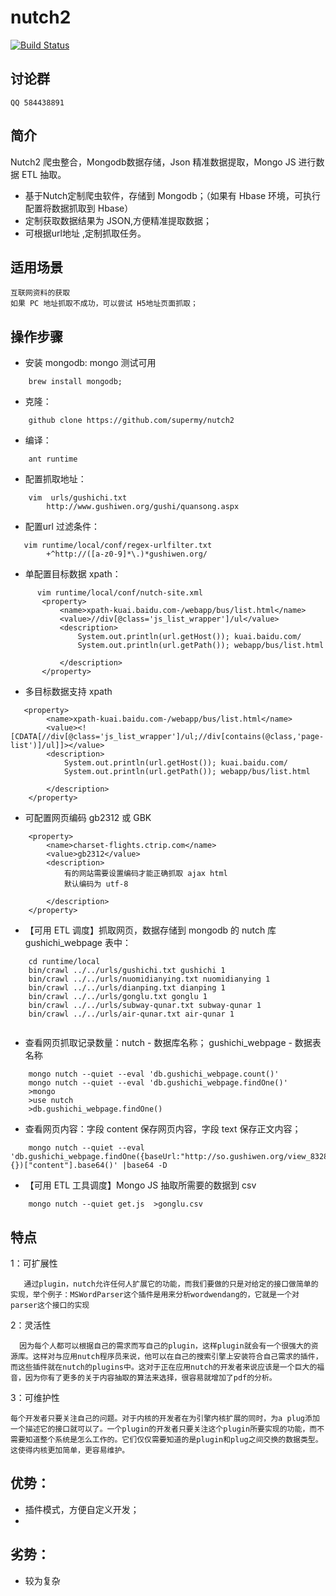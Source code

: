 # nutch2 

[![Build Status](https://travis-ci.org/supermy/nutch2.svg?branch=master)](https://github.com/supermy/nutch2)

## 讨论群
    QQ 584438891
    

## 简介 

Nutch2 爬虫整合，Mongodb数据存储，Json 精准数据提取，Mongo JS 进行数据 ETL 抽取。
* 基于Nutch定制爬虫软件，存储到 Mongodb；（如果有 Hbase 环境，可执行配置将数据抓取到 Hbase）
* 定制获取数据结果为 JSON,方便精准提取数据；
* 可根据url地址 ,定制抓取任务。


## 适用场景

    互联网资料的获取
    如果 PC 地址抓取不成功，可以尝试 H5地址页面抓取；
    

## 操作步骤

*  安装 mongodb: mongo 测试可用 
```aidl
    brew install mongodb;  
```

*  克隆：
```aidl
    github clone https://github.com/supermy/nutch2
```

*  编译：
```aidl
    ant runtime
```

*  配置抓取地址：
```aidl
    vim  urls/gushichi.txt
        http://www.gushiwen.org/gushi/quansong.aspx
```
   
   
*  配置url 过滤条件：
```aidl
   vim runtime/local/conf/regex-urlfilter.txt
        +^http://([a-z0-9]*\.)*gushiwen.org/
```

*  单配置目标数据 xpath：
```aidl
      vim runtime/local/conf/nutch-site.xml
       <property>
           <name>xpath-kuai.baidu.com-/webapp/bus/list.html</name>
           <value>//div[@class='js_list_wrapper']/ul</value>
           <description>
               System.out.println(url.getHost()); kuai.baidu.com/
               System.out.println(url.getPath()); webapp/bus/list.html
   
           </description>
       </property>
```

*  多目标数据支持 xpath
```aidl
   <property>
        <name>xpath-kuai.baidu.com-/webapp/bus/list.html</name>
        <value><![CDATA[//div[@class='js_list_wrapper']/ul;//div[contains(@class,'page-list')]/ul]]></value>
        <description>
            System.out.println(url.getHost()); kuai.baidu.com/
            System.out.println(url.getPath()); webapp/bus/list.html

        </description>
    </property>
```
* 可配置网页编码 gb2312 或 GBK
```aidl
    <property>
        <name>charset-flights.ctrip.com</name>
        <value>gb2312</value>
        <description>
            有的网站需要设置编码才能正确抓取 ajax html
            默认编码为 utf-8

        </description>
    </property>
```
      

*  【可用 ETL 调度】抓取网页，数据存储到 mongodb 的 nutch 库  gushichi_webpage 表中：

```aidl
    cd runtime/local
    bin/crawl ../../urls/gushichi.txt gushichi 1
    bin/crawl ../../urls/nuomidianying.txt nuomidianying 1    
    bin/crawl ../../urls/dianping.txt dianping 1
    bin/crawl ../../urls/gonglu.txt gonglu 1
    bin/crawl ../../urls/subway-qunar.txt subway-qunar 1
    bin/crawl ../../urls/air-qunar.txt air-qunar 1
    
```

*  查看网页抓取记录数量：nutch -  数据库名称； gushichi_webpage - 数据表名称    
```aidl
    mongo nutch --quiet --eval 'db.gushichi_webpage.count()'
    mongo nutch --quiet --eval 'db.gushichi_webpage.findOne()'
    >mongo
    >use nutch
    >db.gushichi_webpage.findOne()
```
    
*  查看网页内容：字段 content 保存网页内容，字段 text 保存正文内容；
```aidl
    mongo nutch --quiet --eval  'db.gushichi_webpage.findOne({baseUrl:"http://so.gushiwen.org/view_8328.aspx"},{})["content"].base64()' |base64 -D

```

*  【可用 ETL 工具调度】Mongo JS 抽取所需要的数据到 csv 
```aidl
    mongo nutch --quiet get.js  >gonglu.csv

```    
    

## 特点

1：可扩展性

       通过plugin，nutch允许任何人扩展它的功能，而我们要做的只是对给定的接口做简单的实现，举个例子：MSWordParser这个插件是用来分析wordwendang的，它就是一个对parser这个接口的实现

2：灵活性

      因为每个人都可以根据自己的需求而写自己的plugin，这样plugin就会有一个很强大的资源库。这样对与应用nutch程序员来说，他可以在自己的搜索引擎上安装符合自己需求的插件，而这些插件就在nutch的plugins中。这对于正在应用nutch的开发者来说应该是一个巨大的福音，因为你有了更多的关于内容抽取的算法来选择，很容易就增加了pdf的分析。

3：可维护性

    每个开发者只要关注自己的问题。对于内核的开发者在为引擎内核扩展的同时，为a plug添加一个描述它的接口就可以了。一个plugin的开发者只要关注这个plugin所要实现的功能，而不需要知道整个系统是怎么工作的。它们仅仅需要知道的是plugin和plug之间交换的数据类型。这使得内核更加简单，更容易维护。
    
    

## 优势：

*   插件模式，方便自定义开发；
*   

## 劣势：

*  较为复杂

